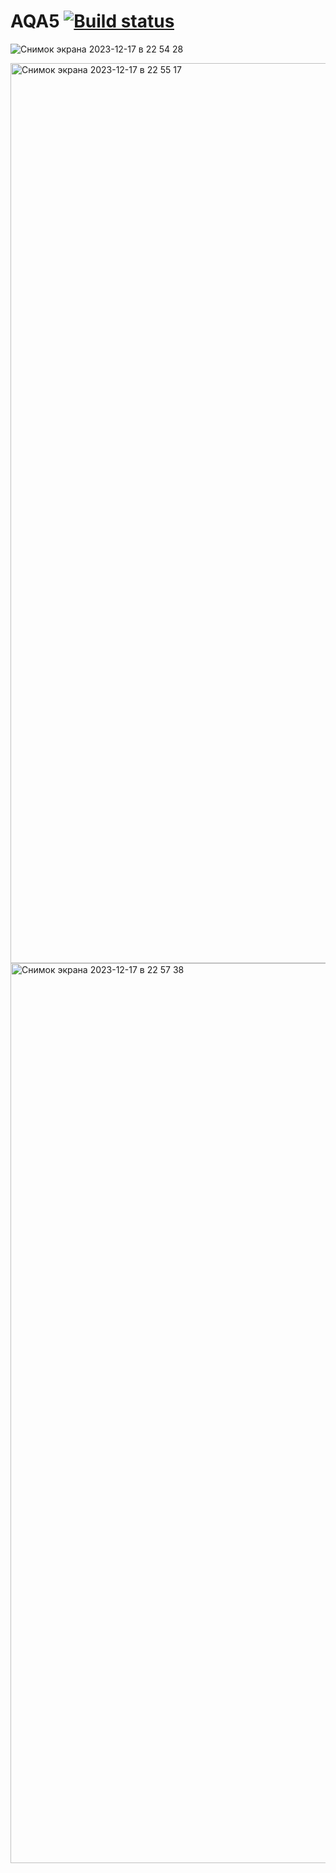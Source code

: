 # AQA5 [![Build status](https://ci.appveyor.com/api/projects/status/rs07numra9a5safs?svg=true)](https://ci.appveyor.com/project/hoodsey/aqa5)

![Снимок экрана 2023-12-17 в 22 54 28](https://github.com/hoodsey/AQA5/assets/44810301/d4661a0a-bf55-4e07-8b40-d8330dc03a33)

<img width="1440" alt="Снимок экрана 2023-12-17 в 22 55 17" src="https://github.com/hoodsey/AQA5/assets/44810301/bd8332d6-8589-4f54-963f-3bb49fa0d857">
<img width="1440" alt="Снимок экрана 2023-12-17 в 22 57 38" src="https://github.com/hoodsey/AQA5/assets/44810301/164d55ae-58b3-41f1-8101-bc3c1713123d">
